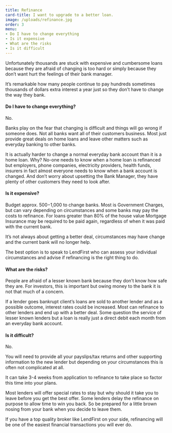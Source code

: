 ```yaml
---
title: Refinance
card-title: I want to upgrade to a better loan.
image: /uploads/refinance.jpg
order: 3
menu:
- Do I have to change everything
- Is it expensive
- What are the risks
- Is it difficult
---
```


Unfortunately thousands are stuck with expensive and cumbersome loans because they are afraid of changing is too hard or simply because they don’t want hurt the feelings of their bank manager.

It’s remarkable how many people continue to pay hundreds sometimes thousands of dollars extra interest a year just so they don’t have to change the way they bank.

<h4 id="do-i-have-to-change-everything">Do I have to change everything?</h4>

No.

Banks play on the fear that changing is difficult and things will go wrong if someone does.
Not all banks want all of their customers business.  Most just provide great deals on home loans and leave other matters such as everyday banking to other banks.

It is actually harder to change a normal everyday bank account than it is a home loan.  Why? No-one needs to know when a home loan is refinanced but employers, phone companies, electricity providers, health funds, insurers in fact almost everyone needs to know when a bank account is changed.
And don’t worry about upsetting the Bank Manager, they have plenty of other customers they need to look after.

<h4 id="is-it-expensive">Is it expensive?</h4>

Budget approx. $500-$1,000 to change banks. Most is Government Charges, but can vary depending on circumstances and some banks may pay the costs to refinance.
For loans greater than 80% of the house value Mortgage Insurance may be required to be paid again, regardless of when it was paid with the current bank.

It’s not always about getting a better deal, circumstances may have change and the current bank will no longer help.

The best option is to speak to LendFirst who can assess your individual circumstances and advise if refinancing is the right thing to do.

<h4 id="what-are-the-risks">What are the risks?</h4>

People are afraid of a lesser known bank because they don’t know how safe they are.  For investors, this is important but owing money to the bank it is not that much of a concern.

If a lender goes bankrupt client’s loans are sold to another lender and as a possible outcome, interest rates could be increased.  Most can refinance to other lenders and end up with a better deal.
Some question the service of lesser known lenders but a loan is really just a direct debit each month from an everyday bank account.

<h4 id="is-it-difficult">Is it difficult?</h4>

No.

You will need to provide all your payslips/tax returns and other supporting information to the new lender but depending on your circumstances this is often not complicated at all.

It can take 3-4 weeks from application to refinance to take place so factor this time into your plans.

Most lenders will offer special rates to stay but why should it take you to leave before you get the best offer. Some lenders delay the refinance on purpose to allow time to win you back. So be prepared for a little brown nosing from your bank when you decide to leave them.

If you have a top quality broker like LendFirst on your side, refinancing will be one of the easiest financial transactions you will ever do.
